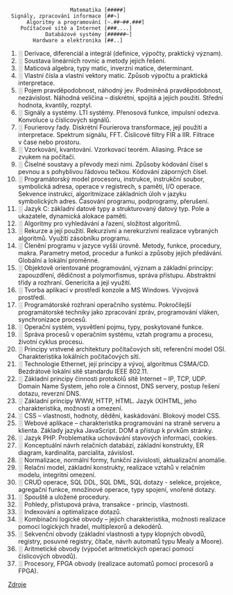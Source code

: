 ```text
                    Matematika [#####]
 Signály, zpracování informace [##~]
      Algoritmy a programování [~.##~##.###]
    Počítačové sítě a Internet [###....]
            Databázové systémy [######~]
        Hardware a elektronika [##..]
```

1. [░](./DX/01.MD)<!--Matematika--> Derivace, diferenciál a integrál (definice, výpočty, praktický význam).
2. [░](./DX/02.MD) Soustava lineárních rovnic a metody jejich řešení.
3. [░](./DX/03.MD) Maticová algebra, typy matic, inverzní matice, determinant.
4. [░](./DX/04.MD) Vlastní čísla a vlastní vektory matic. Způsob výpočtu a praktická interpretace.
5. [░](./DX/05.MD) Pojem pravděpodobnost, náhodný jev. Podmíněná pravděpodobnost, nezávislost. Náhodná veličina – diskrétní, spojitá a jejich použití. Střední hodnota, kvantily, rozptyl.
6. [░](./DX/06.MD)<!--Signály, zpracování informace--> Signály a systémy. LTI systémy. Přenosová funkce, impulsní odezva. Konvoluce u číslicových signálů.
7. [░](./DX/07.MD) Fourierovy řady. Diskrétní Fourierova transformace, její použití a interpretace. Spektrum signálu, FFT. Číslicové filtry FIR a IIR. Filtrace v&nbsp;čase nebo prostoru.
8. [░](./DX/08.MD) Vzorkování, kvantování. Vzorkovací teorém. Aliasing. Práce se zvukem na počítači.
9. [░](./DX/09.MD)<!--Algoritmy a programování--> Číselné soustavy a převody mezi nimi. Způsoby kódování čísel s pevnou a s pohyblivou řádovou tečkou. Kódování záporných čísel.
10. [░](./DX/10.MD) Programátorský model procesoru, instrukce, instrukční soubor, symbolická adresa, operace v registrech, s pamětí, I/O operace. Sekvence instrukcí, algoritmizace základních úloh v jazyku symbolických adres. Časování programu, podprogramy, přerušení.
11. [░](./DX/11.MD) Jazyk C: základní datové typy a strukturovaný datový typ. Pole a ukazatele, dynamická alokace paměti.
12. [░](./DX/12.MD) Algoritmy pro vyhledávání a řazení, složitost algoritmů.
13. [░](./DX/13.MD) Rekurze a její použití. Rekurzivní a nerekurzivní realizace vybraných algoritmů. Využití zásobníku programu.
14. [░](./DX/14.MD) Členění programu v jazyce vyšší úrovně. Metody, funkce, procedury, makra. Parametry metod, procedur a funkcí a způsoby jejich předávání. Globální a lokální proměnné.
15. [░](./DX/15.MD) Objektově orientované programování, význam a základní principy: zapouzdření, dědičnost a polymorfismus, správa přístupu. Abstraktní třídy a rozhraní. Genericita a její využití.
16. [░](./DX/16.MD) Tvorba aplikací v prostředí konzole a MS Windows. Vývojová prostředí.
17. [░](./DX/17.MD) Programátorské rozhraní operačního systému. Pokročilejší programátorské techniky jako zpracování zpráv, programování vláken, synchronizace procesů.
18. [░](./DX/18.MD) Operační systém, vysvětlení pojmu, typy, poskytované funkce.
19. [░](./DX/19.MD) Správa procesů v operačním systému, vztah programu a procesu, životní cyklus procesu.
20. [░](./DX/20.MD)<!--Počítačové sítě a Internet--> Principy vrstvené architektury počítačových sítí, referenční model OSI. Charakteristika lokálních počítačových sítí.
21. [░](./DX/21.MD) Technologie Ethernet, její principy a vývoj, algoritmus CSMA/CD. Bezdrátové lokální sítě standardu IEEE 802.11.
22. [░](./DX/22.MD) Základní principy činnosti protokolů sítě Internet – IP, TCP, UDP. Domain Name System, jeho role a činnost, DNS servery, postup řešení dotazu, reverzní DNS.
23. [░](./DX/23.MD) Základní principy WWW, HTTP, HTML. Jazyk (X)HTML, jeho charakteristika, možnosti a omezení.
24. [░](./DX/24.MD) CSS – vlastnosti, hodnoty, dědění, kaskádování. Blokový model CSS.
25. [░](./DX/25.MD) Webové aplikace – charakteristika programování na straně serveru a klienta. Základy jazyka JavaScript. DOM a přístup k prvkům stránky.
26. [░](./DX/26.MD) Jazyk PHP. Problematika uchovávání stavových informací, cookies.
27. [░](./DX/27.MD)<!--Databázové systémy--> Konceptuální návrh relačních databází, základní konstrukty, ER diagram, kardinalita, parcialita, závislost.
28. [░](./DX/28.MD) Normalizace, normální formy, funkční závislosti, aktualizační anomálie.
29. [░](./DX/29.MD) Relační model, základní konstrukty, realizace vztahů v relačním modelu, integritní omezení.
30. [░](./DX/30.MD) CRUD operace, SQL DDL, SQL DML, SQL dotazy - selekce, projekce, agregační funkce, množinové operace, typy spojení, vnořené dotazy.
31. [░](./DX/31.MD) Spouště a uložené procedury.
32. [░](./DX/32.MD) Pohledy, přístupová práva, transakce - princip, vlastnosti.
33. [░](./DX/33.MD) Indexování a optimalizace dotazů.
34. [░](./DX/34.MD)<!--Hardware a elektronika--> Kombinační logické obvody – jejich charakteristika, možnosti realizace pomocí logických hradel, multiplexorů a dekodérů.
35. [░](./DX/35.MD) Sekvenční obvody (základní vlastnosti a typy klopných obvodů, registry, posuvné registry, čítače, návrh automatů typu Mealy a Moore).
36. [░](./DX/36.MD) Aritmetické obvody (výpočet aritmetických operací pomocí číslicových obvodů).
37. [░](./DX/37.MD) Procesory, FPGA obvody (realizace automatů pomocí procesorů a FPGA).

[Zdroje](./Zdroje.txt)

<!--  git commit -m "$(Get-Date)"  -->
<!--  <svg style="vertical-align: -6.457ex; background-color:white" xmlns...  -->
